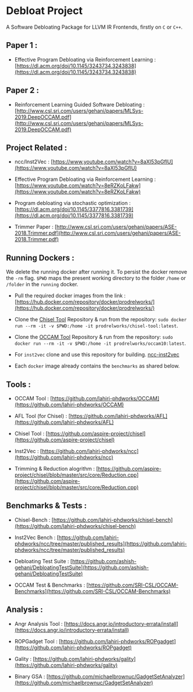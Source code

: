 # Debloat Project

A Software Debloating Package for LLVM IR Frontends, firstly on ```C``` or ```C++```.

## Paper 1 : 

- Effective Program Debloating via Reinforcement Learning : [https://dl.acm.org/doi/10.1145/3243734.3243838](https://dl.acm.org/doi/10.1145/3243734.3243838)

## Paper 2 : 

- Reinforcement Learning Guided Software Debloating : [http://www.csl.sri.com/users/gehani/papers/MLSys-2019.DeepOCCAM.pdf](http://www.csl.sri.com/users/gehani/papers/MLSys-2019.DeepOCCAM.pdf)

## Project Related : 

- ncc/Inst2Vec : [https://www.youtube.com/watch?v=8aXl53pGflU](https://www.youtube.com/watch?v=8aXl53pGflU)

- Effective Program Debloating via Reinforcement Learning : [https://www.youtube.com/watch?v=8eRZKoLFakw](https://www.youtube.com/watch?v=8eRZKoLFakw)

- Program debloating via stochastic optimization : [https://dl.acm.org/doi/10.1145/3377816.3381739](https://dl.acm.org/doi/10.1145/3377816.3381739)

- Trimmer Paper : [http://www.csl.sri.com/users/gehani/papers/ASE-2018.Trimmer.pdf](http://www.csl.sri.com/users/gehani/papers/ASE-2018.Trimmer.pdf)

## Running Dockers : 

We delete the running docker after running it. To persist the docker remove the ```-rm``` flag. ```$PWD``` maps the present working directory to the folder ```/home``` or ```/folder``` in the ```running``` docker.

- Pull the required docker images from the link : [https://hub.docker.com/repository/docker/prodrelworks/](https://hub.docker.com/repository/docker/prodrelworks/)

- Clone the [Chisel Tool](https://github.com/lahiri-phdworks/chisel) Repository & run from the repository: ```sudo docker run --rm -it -v $PWD:/home -it prodrelworks/chisel-tool:latest```.

- Clone the [OCCAM Tool](https://github.com/lahiri-phdworks/OCCAM) Repository & run from the repository: ```sudo docker run --rm -it -v $PWD:/home -it prodrelworks/occam10:latest```.

- For ```inst2vec``` clone and use this repository for building. [ncc-inst2vec](https://github.com/lahiri-phdworks/ncc)

- Each ```docker``` image already contains the ```benchmarks``` as shared below. 

## Tools : 

- OCCAM Tool : [https://github.com/lahiri-phdworks/OCCAM](https://github.com/lahiri-phdworks/OCCAM)

- AFL Tool (for Chisel) : [https://github.com/lahiri-phdworks/AFL](https://github.com/lahiri-phdworks/AFL)

- Chisel Tool : [https://github.com/aspire-project/chisel](https://github.com/aspire-project/chisel)

- Inst2Vec : [https://github.com/lahiri-phdworks/ncc](https://github.com/lahiri-phdworks/ncc)

- Trimming & Reduction alogrithm : [https://github.com/aspire-project/chisel/blob/master/src/core/Reduction.cpp](https://github.com/aspire-project/chisel/blob/master/src/core/Reduction.cpp)


## Benchmarks & Tests : 

- Chisel-Bench : [https://github.com/lahiri-phdworks/chisel-bench](https://github.com/lahiri-phdworks/chisel-bench)

- Inst2Vec Bench : [https://github.com/lahiri-phdworks/ncc/tree/master/published_results](https://github.com/lahiri-phdworks/ncc/tree/master/published_results)

- Debloating Test Suite : [https://github.com/ashish-gehani/DebloatingTestSuite](https://github.com/ashish-gehani/DebloatingTestSuite)

- OCCAM Test & Benchmarks : [https://github.com/SRI-CSL/OCCAM-Benchmarks](https://github.com/SRI-CSL/OCCAM-Benchmarks)


## Analysis : 

- Angr Analysis Tool : [https://docs.angr.io/introductory-errata/install](https://docs.angr.io/introductory-errata/install)

- ROPGadget Tool : [https://github.com/lahiri-phdworks/ROPgadget](https://github.com/lahiri-phdworks/ROPgadget)

- Gality : [https://github.com/lahiri-phdworks/gality](https://github.com/lahiri-phdworks/gality)

- Binary GSA : [https://github.com/michaelbrownuc/GadgetSetAnalyzer](https://github.com/michaelbrownuc/GadgetSetAnalyzer)

